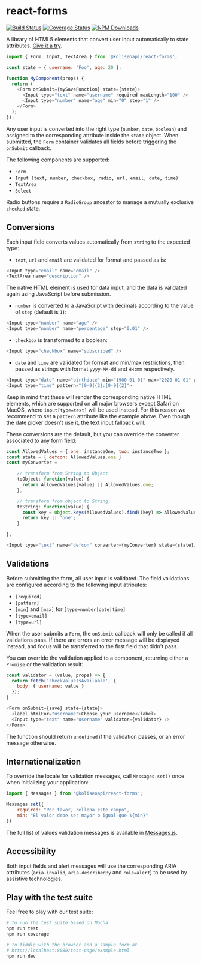 # react-forms

[![Build Status](https://secure.travis-ci.org/koliseoapi/react-forms.svg?branch=master)](http://travis-ci.org/koliseoapi/react-forms)
[![Coverage Status](https://coveralls.io/repos/github/koliseoapi/react-forms/badge.svg?branch=master)](https://coveralls.io/github/koliseoapi/react-forms?branch=master)
<a href="https://www.npmjs.com/package/@koliseoapi/react-forms"><img alt="NPM Downloads" src="https://img.shields.io/npm/dm/@koliseoapi/react-forms.svg?maxAge=43200"></a>

A library of HTML5 elements that convert user input automatically to state attributes. [Give it a try](https://koliseoapi.github.io/react-forms/).

```JavaScript
import { Form, Input, TextArea } from '@koliseoapi/react-forms';

const state = { username: 'Foo', age: 20 };

function MyComponent(props) {
  return (
    <Form onSubmit={mySaveFunction} state={state}>
      <Input type="text" name="username" required maxLength="100" />
      <Input type="number" name="age" min="0" step="1" />
    </Form>
  );
});
```

Any user input is converted into the right type (`number`, `date`, `boolean`) and assigned to the corresponding attribute inside the `state` object. When submitted, the `Form` container validates all fields before triggering the `onSubmit` callback.

The following components are supported:

- `Form`
- `Input (text, number, checkbox, radio, url, email, date, time)`
- `TextArea`
- `Select`

Radio buttons require a `RadioGroup` ancestor to manage a mutually exclusive `checked` state.

## Conversions

Each input field converts values automatically from `string` to the expected type:

- `text`, `url` and `email` are validated for format and passed as is:

```JavaScript
<Input type="email" name="email" />
<TextArea name="description" />
```

The native HTML element is used for data input, and the data is validated again using JavaScript before submission.

- `number` is converted to a JavaScript with decimals according to the value of `step` (default is `1`):

```JavaScript
<Input type="number" name="age" />
<Input type="number" name="percentage" step="0.01" />
```

- `checkbox` is transformed to a boolean:

```JavaScript
<Input type="checkbox" name="subscribed" />
```

- `date` and `time` are validated for format and min/max restrictions, then passed as strings with format `yyyy-MM-dd` and `HH:mm` respectively.

```JavaScript
<Input type="date" name="birthdate" min="1900-01-01" max="2020-01-01" pattern="\d{4}-\d{2}-\d{2}"/>
<Input type="time" pattern="[0-9]{2}:[0-9]{2}">
```

Keep in mind that these will render the corresponding native HTML elements, which are supported on all major browsers except Safari on MacOS, where `input[type=text]` will be used instead. For this reason we recommend to set a `pattern` attribute like the example above. Even though the date picker doesn't use it, the text input fallback will.

These conversions are the default, but you can override the converter associated to any form field:

```JavaScript
const AllowedValues = { one: instanceOne, two: instanceTwo };
const state = { defcon: AllowedValues.one }
const myConverter =

    // transform from String to Object
    toObject: function(value) {
      return AllowedValues[value] || AllowedValues.one;
    },

    // transform from object to String
    toString: function(value) {
      const key = Object.keys(AllowedValues).find((key) => AllowedValues[key] === value);
      return key || 'one';
    }

};

<Input type="text" name="defcon" converter={myConverter} state={state}/>
```

## Validations

Before submitting the form, all user input is validated. The field validations are configured according to the following input atributes:

- `[required]`
- `[pattern]`
- `[min]` and `[max]` for `[type=number|date|time]`
- `[type=email]`
- `[type=url]`

When the user submits a `Form`, the `onSubmit` callback will only be called if all validations pass. If there are errors an error message will be displayed instead, and focus will be transferred to the first field that didn't pass.

You can override the validation applied to a component, returning either a `Promise` or the validation result:

```JavaScript
const validator = (value, props) => {
  return fetch('checkValueIsAvailable', {
    body: { username: value }
  });
}

<Form onSubmit={save} state={state}>
  <label htmlFor="username">Choose your username</label>
  <Input type="text" name="username" validator={validator} />
</Form>
```

The function should return `undefined` if the validation passes, or an error message otherwise.

## Internationalization

To override the locale for validation messages, call `Messages.set()` once when initializing your application:

```JavaScript
import { Messages } from '@koliseoapi/react-forms';

Messages.set({
    required: "Por favor, rellena este campo",
    min: "El valor debe ser mayor o igual que ${min}"
})
```

The full list of values validation messages is available in [Messages.js](https://github.com/koliseoapi/react-forms/blob/master/src/Messages.js).

## Accessibility

Both input fields and alert messages will use the corresponding ARIA attributes (`aria-invalid`, `aria-describedBy` and `role=alert`) to be used by assistive technologies.

## Play with the test suite

Feel free to play with our test suite:

```bash
# To run the test suite based on Mocha
npm run test
npm run coverage

# To fiddle with the browser and a sample form at
# http://localhost:8080/test-page/example.html
npm run dev
```
